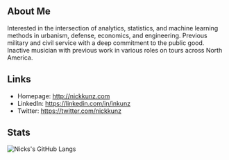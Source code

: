 ## About Me
Interested in the intersection of analytics, statistics, and machine learning methods in urbanism, defense, economics, and engineering. Previous military and civil service with a deep commitment to the public good. Inactive musician with previous work in various roles on tours across North America.

## Links
* Homepage: http://nickkunz.com
* LinkedIn: https://linkedin.com/in/inkunz
* Twitter: https://twitter.com/nickkunz

## Stats
![Nicks's GitHub Langs](https://github-readme-stats.vercel.app/api/top-langs/?username=nickkunz&hide_title=true&theme=radical&langs_count=3)
